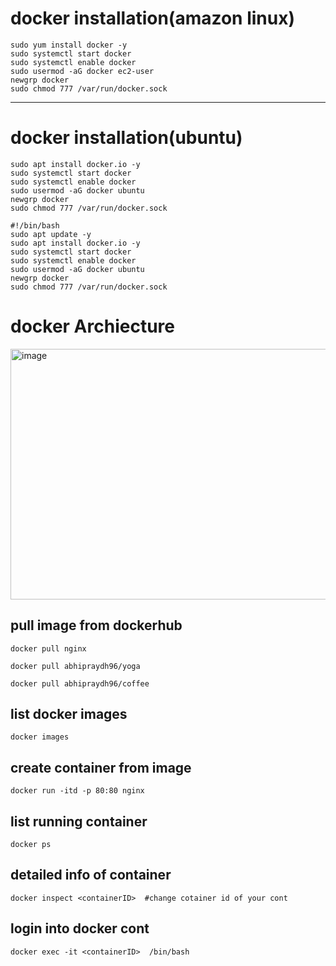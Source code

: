 # docker installation(amazon linux)
````
sudo yum install docker -y
sudo systemctl start docker
sudo systemctl enable docker
sudo usermod -aG docker ec2-user
newgrp docker
sudo chmod 777 /var/run/docker.sock
````
---
# docker installation(ubuntu)
````
sudo apt install docker.io -y
sudo systemctl start docker
sudo systemctl enable docker
sudo usermod -aG docker ubuntu
newgrp docker
sudo chmod 777 /var/run/docker.sock
````

````
#!/bin/bash
sudo apt update -y
sudo apt install docker.io -y
sudo systemctl start docker
sudo systemctl enable docker
sudo usermod -aG docker ubuntu
newgrp docker
sudo chmod 777 /var/run/docker.sock
````
# docker Archiecture
<img width="801" height="401" alt="image" src="https://github.com/user-attachments/assets/788f894f-bc58-480c-b327-e577161813f9" />

## pull image from dockerhub
````
docker pull nginx
````
````
docker pull abhipraydh96/yoga
````
````
docker pull abhipraydh96/coffee
````
## list docker images
````
docker images
````
## create container from image
````
docker run -itd -p 80:80 nginx
````
## list running container
````
docker ps
````
## detailed info of container
````
docker inspect <containerID>  #change cotainer id of your cont
````
## login into docker cont
````
docker exec -it <containerID>  /bin/bash
````
